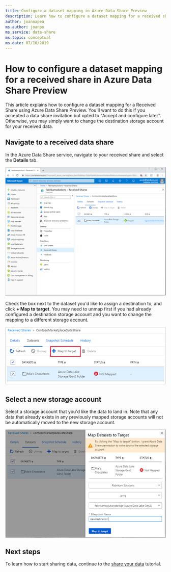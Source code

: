 ```yaml
---
title: Configure a dataset mapping in Azure Data Share Preview
description: Learn how to configure a dataset mapping for a received share using Azure Data Share Preview.
author: joannapea
ms.author: joanpo
ms.service: data-share
ms.topic: conceptual
ms.date: 07/10/2019
---
```

# How to configure a dataset mapping for a received share in Azure Data Share Preview

This article explains how to configure a dataset mapping for a Received Share using Azure Data Share Preview. You'll want to do this if you accepted a data share invitation but opted to "Accept and configure later". Otherwise, you may simply want to change the destination storage account for your received data. 

## Navigate to a received data share

In the Azure Data Share service, navigate to your received share and select the **Details** tab. 

![Dataset mapping](./media/dataset-mapping.png "Dataset mapping") 

Check the box next to the dataset you'd like to assign a destination to, and click **+ Map to target**. You may need to unmap first if you had already configured a destination storage account and you want to change the mapping to a different storage account. 

![Map to target](./media/dataset-map-target.png "Map to target") 

## Select a new storage account 

Select a storage account that you'd like the data to land in. Note that any data that already exists in any previously mapped storage accounts will not be automatically moved to the new storage account.

![Target storage account](./media/map-target.png "Target storage") 

## Next steps

To learn how to start sharing data, continue to the [share your data](share-your-data.md) tutorial.



